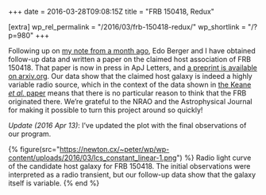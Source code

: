 +++
date = 2016-03-28T09:08:15Z
title = "FRB 150418, Redux"

[extra]
wp_rel_permalink = "/2016/03/frb-150418-redux/"
wp_shortlink = "/?p=980"
+++

Following up on
[my note from a month ago](/2016/02/on-the-origin-of-frb-150418/), Edo Berger
and I have obtained follow-up data and written a paper on the claimed host
association of FRB 150418. That paper is now in press in ApJ Letters, and
[a preprint is available on arxiv.org](http://arxiv.org/abs/1602.08434v3). Our
data show that the claimed host galaxy is indeed a highly variable radio
source, which in the context of the data shown in
[the Keane _et al._ paper](http://dx.doi.org/10.1038/nature17140) means that
there is no particular reason to think that the FRB originated there. We’re
grateful to the NRAO and the Astrophysical Journal for making it possible to
turn this project around so quickly!

_Update (2016 Apr 13)_: I’ve updated the plot with the final observations of
our program.

{% figure(src="https://newton.cx/~peter/wp/wp-content/uploads/2016/03/lcs_constant_linear-1.png") %}
Radio light curve of the candidate host galaxy for FRB 150418. The initial observations were interpreted as a radio transient, but our follow-up data show that the galaxy itself is variable.
{% end %}
